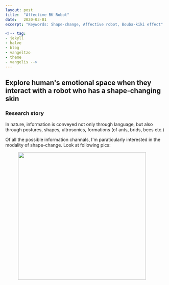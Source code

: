 ```yaml
---
layout: post
title:  "Affective BK Robot"
date:   2020-03-01
excerpt: "Keywords: Shape-change, Affective robot, Bouba-kiki effect"

<!-- tag:
- jekyll 
- halve
- blog
- vangeltzo
- theme
- vangelis -->
---
```


<!-- <a href="{{ site.url }}/images/halve-home-image.png"><img src="{{ site.url }}/images/halve-home-image.png" alt="Home Page of Halve"></a>  

<center><b>Halve</b> is a stylish, two-column jekyll theme.</center><br>
     
 This theme is Jekyll port of [vangeltzo.com](http://vangeltzo.com/) (by [Vangelis Tzortzis](https://github.com/srekoble)). I couldn't stop myself to port this theme when I saw his site. And he kindly gave me permission to share this with you. -->

<!-- <iframe src="https://ghbtns.com/github-btn.html?user=TaylanTatli&repo=Halve&type=star&count=true&size=large" frameborder="0" scrolling="0" width="160px" height="30px"></iframe>     -->

## Explore human's emotional space when they interact with a robot who has a shape-changing skin
<!-- Affective states with shape-change BK robot -->
 
### Research story
In nature, information is conveyed not only through language, but also through postures, shapes, ultrosonics, formations (of ants, brids, bees etc.) 

Of all the possible information channals, I'm paraticularly interested in the modality of shape-change. Look at following pics:



<figure>
<img src="{{site.baseurl}}/images/bk/bk.jpg" width = "400"/>
</figure>






